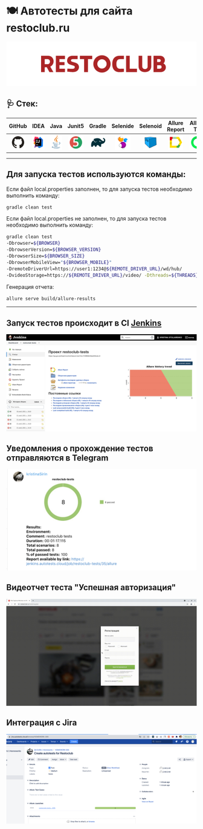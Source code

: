 # :plate_with_cutlery: Автотесты для сайта restoclub.ru

<img src="images/01.png"> 

## :stethoscope: Стек:
| GitHub | IDEA | Java | Junit5 | Gradle | Selenide | Selenoid | Allure Report | Allure TO | Jenkins | Jira |
|:--------:|:-------------:|:---------:|:-------:|:----:|:------:|:----:|:----:|:------:|:------:|:--------:|
| <img src="images/GitHub.svg" width="40" height="40"> | <img src="images/IDEA.svg" width="40" height="40"> | <img src="images/JAVA.svg" width="40" height="40"> | <img src="images/Junit5.svg" width="40" height="40"> | <img src="images/Gradle.svg" width="40" height="40"> | <img src="images/Selenide.svg" width="40" height="40"> | <img src="images/Selenoid.svg" width="40" height="40"> | <img src="images/Allure Report.svg" width="40" height="40"> | <img src="images/Allure TestOps.svg" width="40" height="40"> | <img src="images/Jenkins.svg" width="40" height="40"> | <img src="images/Jira.svg" width="40" height="40"> |
___

## Для запуска тестов используются команды:

Если файл local.properties заполнен, то для запуска тестов необходимо выполнить команду:
```bash
gradle clean test
```
Если файл local.properties не заполнен, то для запуска тестов необходимо выполнить команду:
```bash
gradle clean test
-Dbrowser=${BROWSER}
-DbrowserVersion=${BROWSER_VERSION}
-DbrowserSize=${BROWSER_SIZE}
-DbrowserMobileView="${BROWSER_MOBILE}"
-DremoteDriverUrl=https://user1:1234@${REMOTE_DRIVER_URL}/wd/hub/
-DvideoStorage=https://${REMOTE_DRIVER_URL}/video/ -Dthreads=${THREADS}
```

Генерация отчета:
```bash
allure serve build/allure-results
```
___

## Запуск тестов происходит в CI [Jenkins](https://jenkins.autotests.cloud/job/restoclub-tests/)

<img src="images/jenkinsreport.png"> 

## Уведомления о прохождение тестов отправляются в Telegram

<img src="images/telegramReport.png"> 

## Видеотчет теста "Успешная авторизация"

<img src="images/videotest.gif"> 

## Интеграция с Jira

<img src="images/jiraresult.png"> 